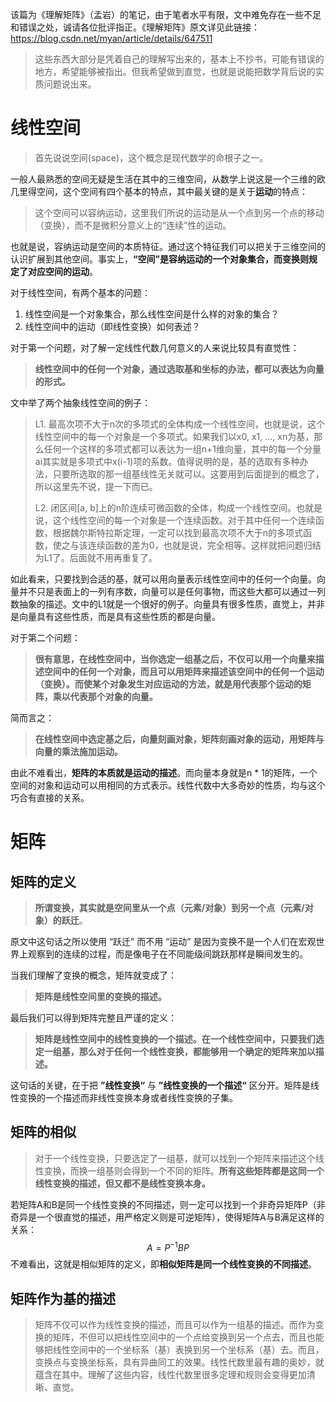 该篇为《理解矩阵》（孟岩）的笔记，由于笔者水平有限，文中难免存在一些不足和错误之处，诚请各位批评指正。《理解矩阵》原文详见此链接：https://blog.csdn.net/myan/article/details/647511

> 这些东西大部分是凭着自己的理解写出来的，基本上不抄书，可能有错误的地方，希望能够被指出。但我希望做到直觉，也就是说能把数学背后说的实质问题说出来。



# 线性空间

> 首先说说空间(space)，这个概念是现代数学的命根子之一。

一般人最熟悉的空间无疑是生活在其中的三维空间，从数学上说这是一个三维的欧几里得空间，这个空间有四个基本的特点，其中最关键的是关于**运动**的特点：

> 这个空间可以容纳运动，这里我们所说的运动是从一个点到另一个点的移动（变换），而不是微积分意义上的“连续”性的运动。

也就是说，容纳运动是空间的本质特征。通过这个特征我们可以把关于三维空间的认识扩展到其他空间。事实上，**“空间”是容纳运动的一个对象集合，而变换则规定了对应空间的运动**。



对于线性空间，有两个基本的问题：

1. 线性空间是一个对象集合，那么线性空间是什么样的对象的集合？
2. 线性空间中的运动（即线性变换）如何表述？



对于第一个问题，对了解一定线性代数几何意义的人来说比较具有直觉性：

> **线性空间中的任何一个对象，通过选取基和坐标的办法，都可以表达为向量的形式。**

文中举了两个抽象线性空间的例子：

> L1. 最高次项不大于n次的多项式的全体构成一个线性空间，也就是说，这个线性空间中的每一个对象是一个多项式。如果我们以x0, x1, ..., xn为基，那么任何一个这样的多项式都可以表达为一组n+1维向量，其中的每一个分量ai其实就是多项式中x(i-1)项的系数。值得说明的是，基的选取有多种办法，只要所选取的那一组基线性无关就可以。这要用到后面提到的概念了，所以这里先不说，提一下而已。
>
> L2. 闭区间[a, b]上的n阶连续可微函数的全体，构成一个线性空间。也就是说，这个线性空间的每一个对象是一个连续函数。对于其中任何一个连续函数，根据魏尔斯特拉斯定理，一定可以找到最高次项不大于n的多项式函数，使之与该连续函数的差为0，也就是说，完全相等。这样就把问题归结为L1了。后面就不用再重复了。

如此看来，只要找到合适的基，就可以用向量表示线性空间中的任何一个向量。向量并不只是表面上的一列有序数，向量可以是任何事物，而这些大都可以通过一列数抽象的描述。文中的L1就是一个很好的例子。向量具有很多性质，直觉上，并非是向量具有这些性质，而是具有这些性质的都是向量。



对于第二个问题：

> **很有意思，在线性空间中，当你选定一组基之后，不仅可以用一个向量来描述空间中的任何一个对象，而且可以用矩阵来描述该空间中的任何一个运动（变换）。而使某个对象发生对应运动的方法，就是用代表那个运动的矩阵，乘以代表那个对象的向量。**

简而言之：

> **在线性空间中选定基之后，向量刻画对象，矩阵刻画对象的运动，用矩阵与向量的乘法施加运动。**

由此不难看出，**矩阵的本质就是运动的描述**。而向量本身就是n * 1的矩阵，一个空间的对象和运动可以用相同的方式表示。线性代数中大多奇妙的性质，均与这个巧合有直接的关系。



# 矩阵

## 矩阵的定义

> **所谓变换，其实就是空间里从一个点（元素/对象）到另一个点（元素/对象）的跃迁**。

原文中这句话之所以使用 “跃迁” 而不用 “运动” 是因为变换不是一个人们在宏观世界上观察到的连续的过程，而是像电子在不同能级间跳跃那样是瞬间发生的。

当我们理解了变换的概念，矩阵就变成了：

> **矩阵是线性空间里的变换的描述。**

最后我们可以得到矩阵完整且严谨的定义：

> **矩阵是线性空间中的线性变换的一个描述。在一个线性空间中，只要我们选定一组基，那么对于任何一个线性变换，都能够用一个确定的矩阵来加以描述。**

这句话的关键，在于把 **”线性变换“** 与 **”线性变换的一个描述“** 区分开。矩阵是线性变换的一个描述而非线性变换本身或者线性变换的子集。



## 矩阵的相似

> 对于一个线性变换，只要选定了一组基，就可以找到一个矩阵来描述这个线性变换，而换一组基则会得到一个不同的矩阵。**所有这些矩阵都是这同一个线性变换的描述，但又都不是线性变换本身。**

若矩阵A和B是同一个线性变换的不同描述，则一定可以找到一个非奇异矩阵P（非奇异是一个很直觉的描述，用严格定义则是可逆矩阵），使得矩阵A与B满足这样的关系：
$$
A = P^{-1}BP
$$
不难看出，这就是相似矩阵的定义，即**相似矩阵是同一个线性变换的不同描述**。



## 矩阵作为基的描述

> 矩阵不仅可以作为线性变换的描述，而且可以作为一组基的描述。而作为变换的矩阵，不但可以把线性空间中的一个点给变换到另一个点去，而且也能够把线性空间中的一个坐标系（基）表换到另一个坐标系（基）去。而且，变换点与变换坐标系，具有异曲同工的效果。线性代数里最有趣的奥妙，就蕴含在其中。理解了这些内容，线性代数里很多定理和规则会变得更加清晰、直觉。